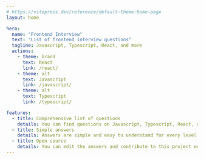 ```yaml
---
# https://vitepress.dev/reference/default-theme-home-page
layout: home

hero:
  name: "Frontend Interview"
  text: "List of frontend interview questions"
  tagline: Javascript, Typescript, React, and more
  actions:
    - theme: brand
      text: React
      link: /react/
    - theme: alt
      text: Javascript
      link: /javascript/
    - theme: alt
      text: Typescript
      link: /typescript/

features:
  - title: Comprehensive list of questions
    details: You can find questions on Javascript, Typescript, React, and more
  - title: Simple answers
    details: Answers are simple and easy to understand for every level of experience
  - title: Open source
    details: You can edit the answers and contribute to this project on Github
---
```


